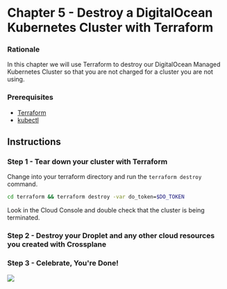 # Chapter 5 - Destroy a DigitalOcean Kubernetes Cluster with Terraform

### Rationale

In this chapter we will use Terraform to destroy our DigitalOcean Managed Kubernetes Cluster so that you are not charged for a cluster you are not using. 

### Prerequisites
- [Terraform](https://learn.hashicorp.com/tutorials/terraform/install-cli#install-terraform) 
- [kubectl](https://kubernetes.io/docs/tasks/tools/)

## Instructions 

### Step 1 - Tear down your cluster with Terraform 

Change into your terraform directory and run the `terraform destroy` command. 

```sh
cd terraform && terraform destroy -var do_token=$DO_TOKEN 
``` 

Look in the Cloud Console and double check that the cluster is being terminated. 

### Step 2 - Destroy your Droplet and any other cloud resources you created with Crossplane 

### Step 3 - Celebrate, You're Done! 

![](https://media.giphy.com/media/TgI82cyv2haUubdAzK/giphy.gif)




